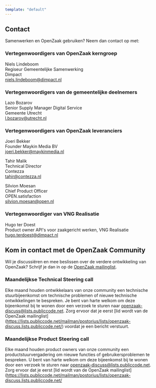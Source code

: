 ```yaml
---
template: "default"
---
```


## Contact

Samenwerken en OpenZaak gebruiken? Neem dan contact op met:

### Vertegenwoordigers van OpenZaak kerngroep

Niels Lindeboom <br/>
Regiseur Gemeentelijke Samenwerking<br/>
Dimpact<br/>
[niels.lindeboom@dimpact.nl](mailto:niels.lindeboom@dimpact.nl)

### Vertegenwoordigers van de gemeentelijke deelnemers
Lazo Bozarov<br/>
Senior Supply Manager Digital Service<br/>
Gemeente Utrecht<br/>
[l.bozarov@utrecht.nl](mailto:l.bozarov@utrecht.nl)

### Vertegenwoordigers van OpenZaak leveranciers
Joeri Bekker<br/>
Founder Maykin Media BV<br/>
[joeri.bekker@maykinmedia.nl](mailto:joeri.bekker@maykinmedia.nl)

Tahir Malik<br/>
Technical Director<br/>
Contezza<br/>
[tahir@contezza.nl](mailto:tahir@contezza.nl)

Silvion Moesan<br/>
Chief Product Officer<br/>
OPEN.satisfaction<br/>
[silvion.moesan@open.nl](mailto:silvion.moesan@open.nl)

### Vertegenwoordiger van VNG Realisatie
Hugo ter Doest<br/>
Product owner API's voor zaakgericht werken, VNG Realisatie<br/>
[hugo.terdoest@dimpact.nl](mailto:hugo.terdoest@dimpact.nl)

## Kom in contact met de OpenZaak Community

Wil je discussiëren en mee beslissen over de verdere ontwikkeling van OpenZaak? Schrijf je dan in op de [OpenZaak mailinglist](https://lists.publiccode.net/mailman/postorius/lists/openzaak-discuss.lists.publiccode.net/).

### Maandelijkse Technical Steering call

Elke maand houden ontwikkelaars van onze community een technische stuurbijeenkomst om technische problemen of nieuwe technische ontwikkelingen te bespreken. Je bent van harte welkom om deze bijeenkomst bij te wonen door een verzoek te sturen naar openzaak-discuss@lists.publiccode.net. Zorg ervoor dat je eerst [lid wordt van de OpenZaak mailinglist] (https://lists.publiccode.net/mailman/postorius/lists/openzaak-discuss.lists.publiccode.net/) voordat je een bericht verstuurt.


### Maandelijkse Product Steering call

Elke maand houden product owners van onze community een productstuurvergadering om nieuwe functies of gebruikersproblemen te bespreken. U bent van harte welkom om deze bijeenkomst bij te wonen door een verzoek te sturen naar openzaak-discuss@lists.publiccode.net. Zorg ervoor dat je eerst [lid wordt van de OpenZaak mailinglist] (https://lists.publiccode.net/mailman/postorius/lists/openzaak-discuss.lists.publiccode.net/
